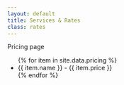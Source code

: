 ```yaml
---
layout: default
title: Services & Rates
class: rates
---
```


Pricing page

<ul>
{% for item in site.data.pricing %}
<li>{{ item.name }} - {{ item.price }}</li>
{% endfor %}
</ul>